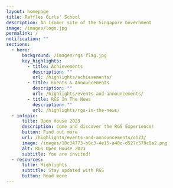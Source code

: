 ```yaml
---
layout: homepage
title: Raffles Girls' School
description: An Isomer site of the Singapore Government
image: /images/logo.jpg
permalink: /
notification: ""
sections:
  - hero:
      background: /images/rgs flag.jpg
      key_highlights:
        - title: Achievements
          description: ""
          url: /highlights/achievements/
        - title: Events & Announcements
          description: ""
          url: /highlights/events-and-announcements/
        - title: RGS In The News
          description: ""
          url: /highlights/rgs-in-the-news/
  - infopic:
      title: Open House 2023
      description: Come and discover the RGS Experience!
      button: Find out more
      url: /highlights/events-and-announcements/oh23/
      image: /images/18c34773-b0c3-4e15-a48c-d527c579c8a2.png
      alt: RGS Open House 2023
      subtitle: You are invited!
  - resources:
      title: Highlights
      subtitle: Stay updated with RGS
      button: Read more
---
```

